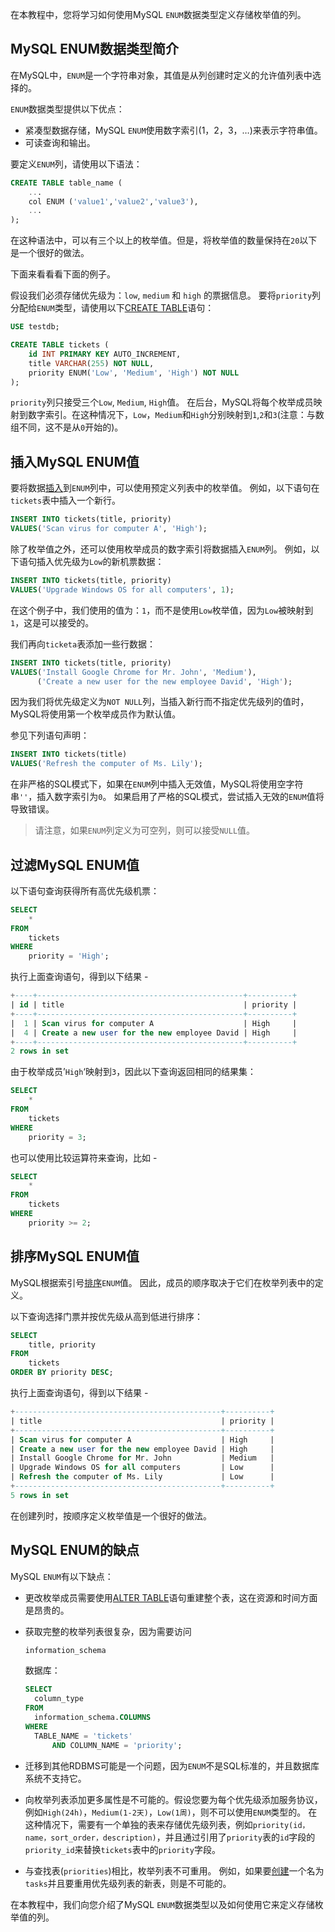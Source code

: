 在本教程中，您将学习如何使用MySQL `ENUM`数据类型定义存储枚举值的列。

## MySQL ENUM数据类型简介

在MySQL中，`ENUM`是一个字符串对象，其值是从列创建时定义的允许值列表中选择的。

`ENUM`数据类型提供以下优点：

- 紧凑型数据存储，MySQL `ENUM`使用数字索引(1，2，3，…)来表示字符串值。
- 可读查询和输出。

要定义`ENUM`列，请使用以下语法：

```sql
CREATE TABLE table_name (
    ...
    col ENUM ('value1','value2','value3'),
    ...
);
```

在这种语法中，可以有三个以上的枚举值。但是，将枚举值的数量保持在`20`以下是一个很好的做法。

下面来看看看下面的例子。

假设我们必须存储优先级为：`low`, `medium` 和 `high` 的票据信息。 要将`priority`列分配给`ENUM`类型，请使用以下[CREATE TABLE](http://www.yiibai.com/mysql/create-table.html)语句：

```sql
USE testdb;

CREATE TABLE tickets (
    id INT PRIMARY KEY AUTO_INCREMENT,
    title VARCHAR(255) NOT NULL,
    priority ENUM('Low', 'Medium', 'High') NOT NULL
);
```

`priority`列只接受三个`Low`, `Medium`, `High`值。 在后台，MySQL将每个枚举成员映射到数字索引。在这种情况下，`Low`，`Medium`和`High`分别映射到`1`,`2`和`3`(注意：与数组不同，这不是从`0`开始的)。

## 插入MySQL ENUM值

要将数据[插入](http://www.yiibai.com/mysql/insert-statement.html)到`ENUM`列中，可以使用预定义列表中的枚举值。 例如，以下语句在`tickets`表中插入一个新行。

```sql
INSERT INTO tickets(title, priority)
VALUES('Scan virus for computer A', 'High');
```

除了枚举值之外，还可以使用枚举成员的数字索引将数据插入`ENUM`列。 例如，以下语句插入优先级为`Low`的新机票数据：

```sql
INSERT INTO tickets(title, priority)
VALUES('Upgrade Windows OS for all computers', 1);
```

在这个例子中，我们使用的值为：`1`，而不是使用`Low`枚举值，因为`Low`被映射到`1`，这是可以接受的。

我们再向`ticketa`表添加一些行数据：

```sql
INSERT INTO tickets(title, priority)
VALUES('Install Google Chrome for Mr. John', 'Medium'),
      ('Create a new user for the new employee David', 'High');
```

因为我们将优先级定义为`NOT NULL`列，当插入新行而不指定优先级列的值时，MySQL将使用第一个枚举成员作为默认值。

参见下列语句声明：

```sql
INSERT INTO tickets(title)
VALUES('Refresh the computer of Ms. Lily');
```

在非严格的SQL模式下，如果在`ENUM`列中插入无效值，MySQL将使用空字符串`''`，插入数字索引为`0`。 如果启用了严格的SQL模式，尝试插入无效的`ENUM`值将导致错误。

> 请注意，如果`ENUM`列定义为可空列，则可以接受`NULL`值。

## 过滤MySQL ENUM值

以下语句查询获得所有高优先级机票：

```sql
SELECT 
    *
FROM
    tickets
WHERE
    priority = 'High';
```

执行上面查询语句，得到以下结果 -

```sql
+----+----------------------------------------------+----------+
| id | title                                        | priority |
+----+----------------------------------------------+----------+
|  1 | Scan virus for computer A                    | High     |
|  4 | Create a new user for the new employee David | High     |
+----+----------------------------------------------+----------+
2 rows in set
```

由于枚举成员’`High`‘映射到`3`，因此以下查询返回相同的结果集：

```sql
SELECT 
    *
FROM
    tickets
WHERE
    priority = 3;
```

也可以使用比较运算符来查询，比如 -

```sql
SELECT 
    *
FROM
    tickets
WHERE
    priority >= 2;
```

## 排序MySQL ENUM值

MySQL根据索引号[排序](http://www.yiibai.com/mysql/order-by.html)`ENUM`值。 因此，成员的顺序取决于它们在枚举列表中的定义。

以下查询选择门票并按优先级从高到低进行排序：

```sql
SELECT 
    title, priority
FROM
    tickets
ORDER BY priority DESC;
```

执行上面查询语句，得到以下结果 -

```sql
+----------------------------------------------+----------+
| title                                        | priority |
+----------------------------------------------+----------+
| Scan virus for computer A                    | High     |
| Create a new user for the new employee David | High     |
| Install Google Chrome for Mr. John           | Medium   |
| Upgrade Windows OS for all computers         | Low      |
| Refresh the computer of Ms. Lily             | Low      |
+----------------------------------------------+----------+
5 rows in set
```

在创建列时，按顺序定义枚举值是一个很好的做法。

## MySQL ENUM的缺点

MySQL `ENUM`有以下缺点：

- 更改枚举成员需要使用[ALTER TABLE](http://www.yiibai.com/mysql/alter-table.html)语句重建整个表，这在资源和时间方面是昂贵的。

- 获取完整的枚举列表很复杂，因为需要访问

  ```sql
  information_schema
  ```

  数据库：

  ```sql
  SELECT 
    column_type
  FROM
    information_schema.COLUMNS
  WHERE
    TABLE_NAME = 'tickets'
        AND COLUMN_NAME = 'priority';
  ```

- 迁移到其他RDBMS可能是一个问题，因为`ENUM`不是SQL标准的，并且数据库系统不支持它。

- 向枚举列表添加更多属性是不可能的。假设您要为每个优先级添加服务协议，例如`High(24h)`，`Medium(1-2天)`，`Low(1周)`，则不可以使用`ENUM`类型的。 在这种情况下，需要有一个单独的表来存储优先级列表，例如`priority(id，name，sort_order，description)`，并且通过引用了`priority`表的`id`字段的`priority_id`来替换`tickets`表中的`priority`字段。

- 与查找表(`priorities`)相比，枚举列表不可重用。 例如，如果要[创建](http://www.yiibai.com/mysql/create-table.html)一个名为`tasks`并且要重用优先级列表的新表，则是不可能的。

在本教程中，我们向您介绍了MySQL `ENUM`数据类型以及如何使用它来定义存储枚举值的列。